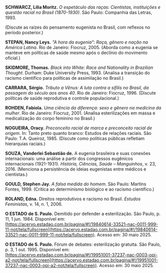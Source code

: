 **SCHWARCZ, Lilia Moritz.** *O espetáculo das raças: Cientistas, instituições e questão racial no Brasil (1870-1930)*. São Paulo: Companhia das Letras, 1993.

(Discute as raízes do pensamento eugenista no Brasil, com reflexos no período posterior.)

**STEPAN, Nancy Leys.** *"A hora da eugenia": Raça, gênero e nação na América Latina*. Rio de Janeiro: Fiocruz, 2005.
(Aborda como a eugenia se manteve em políticas de saúde mesmo após o declínio do movimento oficial.)

**SKIDMORE, Thomas.** *Black into White: Race and Nationality in Brazilian Thought*. Durham: Duke University Press, 1993.
(Analisa a transição do racismo científico para políticas de assimilação no Brasil.)

**CARRARA, Sérgio.** *Tributo a Vênus: A luta contra a sífilis no Brasil, da passagem do século aos anos 40*. Rio de Janeiro: Fiocruz, 1996.
(Discute políticas de saúde reprodutiva e controle populacional.)

**ROHDEN, Fabíola.** *Uma ciência da diferença: sexo e gênero na medicina da mulher*. Rio de Janeiro: Fiocruz, 2001.
(Analisa esterilizações em massa e medicalização do corpo feminino no Brasil.)

**NOGUEIRA, Oracy.** *Preconceito racial de marca e preconceito racial de origem*. In: Tanto preto quanto branco: Estudos de relações raciais. São Paulo: T.A. Queiroz, 1985.
(Discute como políticas públicas refletiam hierarquias raciais.)

**SOUZA, Vanderlei Sebastião de.** A eugenia brasileira e suas conexões internacionais: uma análise a partir dos congressos eugênicos internacionais (1921-1931). *História, Ciências, Saúde – Manguinhos*, v. 23, 2016.
(Menciona a persistência de ideias eugenistas entre médicos e cientistas.)

**GOULD, Stephen Jay.** *A falsa medida do homem*. São Paulo: Martins Fontes, 1999.
(Crítica ao determinismo biológico e ao racismo científico.)

**ROLAND, Edna.** Direitos reprodutivos e racismo no Brasil. *Estudos Feministas*, v. 14, n. 1, 2006.

**O ESTADO de S. Paulo.** Demitido por defender a esterilização. São Paulo, p. 11, 1 jun. 1984.
Disponível em: [https://acervo.estadao.com.br/pagina/#!/19840614-33521-nac-0011-999-11-not/tela/fullscreen](https://acervo.estadao.com.br/pagina/#!/19840614-33521-nac-0011-999-11-not/tela/fullscreen). Acesso em: 30 maio 2025.

**O ESTADO de S. Paulo.** Fórum de debates: esterilização gratuita. São Paulo, p. 3, 1 out. 1995.
Disponível em: [https://acervo.estadao.com.br/pagina/#!/19951001-37237-nac-0003-opi-a2-not/tela/fullscreen](https://acervo.estadao.com.br/pagina/#!/19951001-37237-nac-0003-opi-a2-not/tela/fullscreen). Acesso em: 30 maio 2025.

